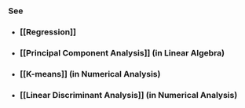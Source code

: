 ---
---

### See

- ### [[Regression]]

- ### [[Principal Component Analysis]] (in Linear Algebra)

- ### [[K-means]] (in Numerical Analysis)

- ### [[Linear Discriminant Analysis]] (in Numerical Analysis)